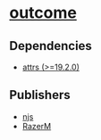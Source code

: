 # [outcome](https://pypi.org/project/outcome)

## Dependencies
- [attrs (>=19.2.0)](packages/a/attrs.md)



## Publishers
- [njs](https://pypi.org/user/njs)
- [RazerM](https://pypi.org/user/RazerM)

